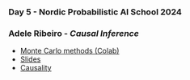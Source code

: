 ### Day 5 - Nordic Probabilistic AI School 2024

###  Adele Ribeiro - *Causal Inference*
- [Monte Carlo methods (Colab)](https://colab.research.google.com/github/charlesm93/stanTutorial/blob/main/Nordic_Prob_AI/CourseScript_probAI.ipynb)
- [Slides](Adele%20Ribeiro/202406_ProbAI_causality.pdf)
- [Causality](https://colab.research.google.com/github/adele/Causality-Tutorial/blob/main/Nordic%20ProbAI%202024/NordicProbAI2024_Causality.ipynb)
